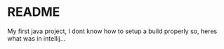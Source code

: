 # README

My first java project, I dont know how to setup a build properly so, heres what was in intellij...

